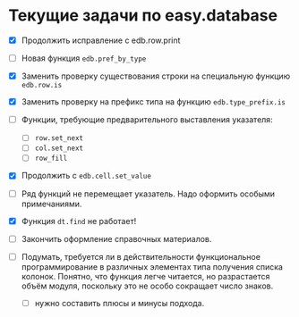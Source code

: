 # Текущие задачи по easy.database

- [x] Продолжить исправление с edb.row.print
- [ ] Новая функция `edb.pref_by_type`
- [x] Заменить проверку существования строки на специальную функцию `edb.row.is`
- [x] Заменить проверку на префикс типа на функцию `edb.type_prefix.is`
- [ ] Функции, требующие предварительного выставления указателя:
	- [ ] `row.set_next`
	- [ ] `col.set_next`
	- [ ] `row_fill`
- [x] Продолжить с `edb.cell.set_value`
- [ ] Ряд функций не перемещает указатель. Надо оформить особыми примечаниями.
- [x] Функция `dt.find` не работает!
- [ ] Закончить оформление справочных материалов.

- [ ] Подумать, требуется ли в действительности функциональное программирование в различных элементах типа получения списка колонок. Понятно, что функция легче читается, но разрастается объём модуля, поскольку это не особо сокращает число знаков.
	- [ ] нужно составить плюсы и минусы подхода.